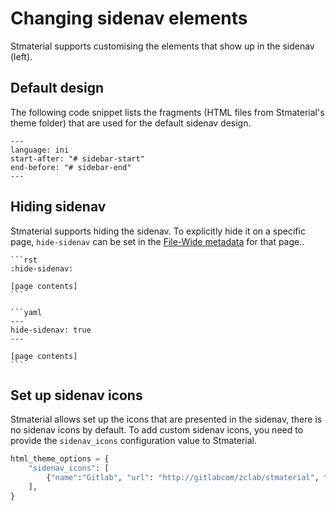 # Changing sidenav elements

Stmaterial supports customising the elements that show up in the sidenav (left). 


## Default design

The following code snippet lists the fragments (HTML files from Stmaterial's theme folder) that are used for the default sidenav design.

```{literalinclude} ../../src/stmaterial/theme/stmaterial/theme.conf
---
language: ini
start-after: "# sidebar-start"
end-before: "# sidebar-end"
---
```


## Hiding sidenav

Stmaterial supports hiding the sidenav. To explicitly hide it on a specific page, `hide-sidenav` can be set in the [File-Wide metadata][sphinx-file-wide-metadata] for that page..


````{tab} reStructuredText
```rst
:hide-sidenav:

[page contents]
```
````

````{tab} Markdown (MyST)
```yaml
---
hide-sidenav: true
---

[page contents]
```
````


## Set up sidenav icons

Stmaterial allows set up the icons that are presented in the sidenav, there is no sidenav icons by default. To add custom sidenav icons, you need to provide the `sidenav_icons` configuration value to Stmaterial. 

```python
html_theme_options = {
    "sidenav_icons": [
        {"name":"Gitlab", "url": "http://gitlabcom/zclab/stmaterial", "fontawesome":"fa-brands fa-gitlab"},
    ],
}
```

[sphinx-file-wide-metadata]: https://www.sphinx-doc.org/en/master/usage/restructuredtext/field-lists.html#metadata
